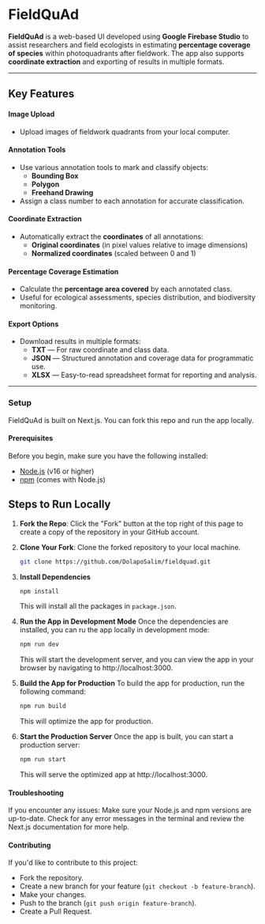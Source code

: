 # FieldQuAd

**FieldQuAd** is a web-based UI developed using **Google Firebase Studio** to assist researchers and field ecologists in estimating **percentage coverage of species** within photoquadrants after fieldwork. The app also supports **coordinate extraction** and exporting of results in multiple formats.

---

## Key Features

#### Image Upload
- Upload images of fieldwork quadrants from your local computer.

#### Annotation Tools
- Use various annotation tools to mark and classify objects:
  - **Bounding Box**
  - **Polygon**
  - **Freehand Drawing**
- Assign a class number to each annotation for accurate classification.

#### Coordinate Extraction
- Automatically extract the **coordinates** of all annotations:
  - **Original coordinates** (in pixel values relative to image dimensions)
  - **Normalized coordinates** (scaled between 0 and 1)

#### Percentage Coverage Estimation
- Calculate the **percentage area covered** by each annotated class.
- Useful for ecological assessments, species distribution, and biodiversity monitoring.

#### Export Options
- Download results in multiple formats:
  - **TXT** — For raw coordinate and class data.
  - **JSON** — Structured annotation and coverage data for programmatic use.
  - **XLSX** — Easy-to-read spreadsheet format for reporting and analysis.

---

### Setup
FieldQuAd is built on Next.js. You can fork this repo and run the app locally.

#### Prerequisites

Before you begin, make sure you have the following installed:
- [Node.js](https://nodejs.org/) (v16 or higher)
- [npm](https://npmjs.com/) (comes with Node.js)

## Steps to Run Locally

1. **Fork the Repo**: Click the "Fork" button at the top right of this page to create a copy of the repository in your GitHub account.

2. **Clone Your Fork**: Clone the forked repository to your local machine.

   ```bash
   git clone https://github.com/DolapoSalim/fieldquad.git
   ```

3. **Install Dependencies**

    ```bash
    npm install
    ```
    This will install all the packages in ```package.json```.

4. **Run the App in Development Mode**
    Once the dependencies are installed, you can ru the app locally in development mode:
    ```bash
    npm run dev
    ```
    This will start the development server, and you can view the app in your browser by navigating to http://localhost:3000.

5. **Build the App for Production**
    To build the app for production, run the following command:
    ```bash
    npm run build
    ```
    This will optimize the app for production.

6. **Start the Production Server**
    Once the app is built, you can start a production server:
    ```bash
    npm run start
    ```
    This will serve the optimized app at http://localhost:3000.

#### Troubleshooting
If you encounter any issues:
Make sure your Node.js and npm versions are up-to-date.
Check for any error messages in the terminal and review the Next.js documentation for more help.

#### Contributing
If you'd like to contribute to this project:
- Fork the repository.
- Create a new branch for your feature (```git checkout -b feature-branch```).
- Make your changes.
- Push to the branch (```git push origin feature-branch```).
- Create a Pull Request.
